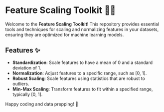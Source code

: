 # Feature Scaling Toolkit 📏🔧

Welcome to the **Feature Scaling Toolkit**! This repository provides essential tools and techniques for scaling and normalizing features in your datasets, ensuring they are optimized for machine learning models.

## Features ✨

- **Standardization**: Scale features to have a mean of 0 and a standard deviation of 1.
- **Normalization**: Adjust features to a specific range, such as [0, 1].
- **Robust Scaling**: Scale features using statistics that are robust to outliers.
- **Min-Max Scaling**: Transform features to fit within a specified range, typically [0, 1].

Happy coding and data prepping! 🚀
